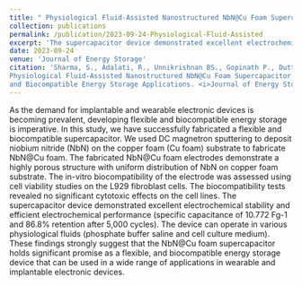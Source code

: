 ```yaml
---
title: " Physiological Fluid-Assisted Nanostructured NbN@Cu Foam Supercapacitor Towards Flexible and Biocompatible Energy Storage Applications."
collection: publications
permalink: /publication/2023-09-24-Physiological-Fluid-Assisted
excerpt: 'The supercapacitor device demonstrated excellent electrochemical stability and efficient electrochemical performance (specific capacitance of 10.772 Fg-1 and 86.8% retention after 5,000 cycles). The device can operate in various physiological fluids (phosphate buffer saline and cell culture medium).'
date: 2023-09-24
venue: 'Journal of Energy Storage'
citation: 'Sharma, S., Adalati, R., Unnikrishnan BS., Gopinath P., Dutta S., Bansal A., & Chandra, R.
Physiological Fluid-Assisted Nanostructured NbN@Cu Foam Supercapacitor Towards Flexible
and Biocompatible Energy Storage Applications. <i>Journal of Energy Storage</i> 73PC (2023) 109089 (IF: 9.4)'
---
```

As the demand for implantable and wearable electronic devices is becoming prevalent, developing flexible and biocompatible energy storage is imperative. In this study, we have successfully fabricated a flexible and biocompatible supercapacitor. We used DC magnetron sputtering to deposit niobium nitride (NbN) on the copper foam (Cu foam) substrate to fabricate NbN@Cu foam. The fabricated NbN@Cu foam electrodes demonstrate a highly porous structure with uniform distribution of NbN on copper foam substrate. The in-vitro biocompatibility of the electrode was assessed using cell viability studies on the L929 fibroblast cells. The biocompatibility tests revealed no significant cytotoxic effects on the cell lines. The supercapacitor device demonstrated excellent electrochemical stability and efficient electrochemical performance (specific capacitance of 10.772 Fg-1 and 86.8% retention after 5,000 cycles). The device can operate in various physiological fluids (phosphate buffer saline and cell culture medium). These findings strongly suggest that the NbN@Cu foam supercapacitor holds significant promise as a flexible, and biocompatible energy storage device that can be used in a wide range of applications in wearable and implantable electronic devices.

